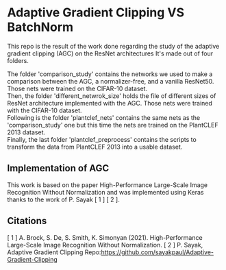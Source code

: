 # Adaptive Gradient Clipping VS BatchNorm

This repo is the result of the work done regarding the study of the adaptive gradient clipping (AGC) on the ResNet architectures
It's made out of four folders.

The folder 'comparison_study' contains the networks we used to make a comparison between the AGC, a normalizer-free, and a vanilla ResNet50. Those nets were trained on the CIFAR-10 dataset.
<br />
Then, the folder 'different_netwrok_size' holds the file of different sizes of ResNet architecture implemented with the AGC. Those nets were trained with the CIFAR-10 dataset.
<br />
Following is the folder 'plantclef_nets' contains the same nets as the 'comparison_study' one but this time the nets are trained on the PlantCLEF 2013 dataset.
<br />
Finally, the last folder 'plantclef_preprocess' contains the scripts to transform the data from PlantCLEF 2013 into a usable dataset.

## Implementation of AGC

This work is based on the paper High-Performance Large-Scale Image Recognition Without Normalization and was implemented using Keras thanks to the work of P. Sayak [ 1 ] [ 2 ].

## Citations

[ 1 ] A. Brock, S. De, S. Smith, K. Simonyan (2021). High-Performance Large-Scale Image Recognition Without Normalization.
[ 2 ] P. Sayak, Adaptive Gradient Clipping Repo:https://github.com/sayakpaul/Adaptive-Gradient-Clipping
